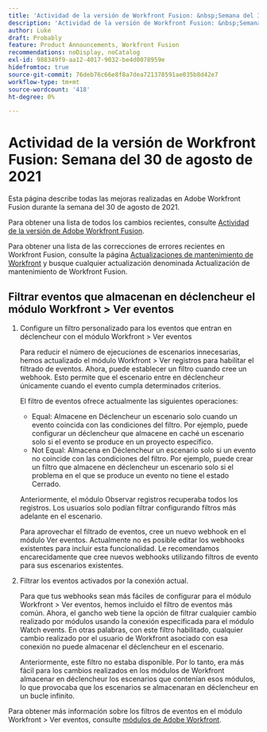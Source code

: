 ```yaml
---
title: 'Actividad de la versión de Workfront Fusion: &nbsp;Semana del 30 de agosto de 2021'
description: 'Actividad de la versión de Workfront Fusion: &nbsp;Semana del 30 de agosto de 2021'
author: Luke
draft: Probably
feature: Product Announcements, Workfront Fusion
recommendations: noDisplay, noCatalog
exl-id: 988349f9-aa12-4017-9032-be4d0078959e
hidefromtoc: true
source-git-commit: 76deb76c66e8f8a7dea721378591ae035b8d42e7
workflow-type: tm+mt
source-wordcount: '418'
ht-degree: 0%

---
```


# Actividad de la versión de Workfront Fusion: Semana del 30 de agosto de 2021

Esta página describe todas las mejoras realizadas en Adobe Workfront Fusion durante la semana del 30 de agosto de 2021.

Para obtener una lista de todos los cambios recientes, consulte [Actividad de la versión de Adobe Workfront Fusion](../../../product-announcements/product-releases/fusion-release-activity/fusion-release-activity.md).

Para obtener una lista de las correcciones de errores recientes en Workfront Fusion, consulte la página [Actualizaciones de mantenimiento de Workfront](https://experienceleague.adobe.com/docs/workfront-known-issues/releases/current-updates.html) y busque cualquier actualización denominada Actualización de mantenimiento de Workfront Fusion.

## Filtrar eventos que almacenan en déclencheur el módulo Workfront > Ver eventos

1. Configure un filtro personalizado para los eventos que entran en déclencheur con el módulo Workfront > Ver eventos

   Para reducir el número de ejecuciones de escenarios innecesarias, hemos actualizado el módulo Workfront > Ver registros para habilitar el filtrado de eventos. Ahora, puede establecer un filtro cuando cree un webhook. Esto permite que el escenario entre en déclencheur únicamente cuando el evento cumpla determinados criterios.

   El filtro de eventos ofrece actualmente las siguientes operaciones:

   * Equal: Almacene en Déclencheur un escenario solo cuando un evento coincida con las condiciones del filtro. Por ejemplo, puede configurar un déclencheur que almacene en caché un escenario solo si el evento se produce en un proyecto específico.
   * Not Equal: Almacena en Déclencheur un escenario solo si un evento no coincide con las condiciones del filtro. Por ejemplo, puede crear un filtro que almacene en déclencheur un escenario solo si el problema en el que se produce un evento no tiene el estado Cerrado.

   Anteriormente, el módulo Observar registros recuperaba todos los registros. Los usuarios solo podían filtrar configurando filtros más adelante en el escenario.

   Para aprovechar el filtrado de eventos, cree un nuevo webhook en el módulo Ver eventos. Actualmente no es posible editar los webhooks existentes para incluir esta funcionalidad. Le recomendamos encarecidamente que cree nuevos webhooks utilizando filtros de evento para sus escenarios existentes.

1. Filtrar los eventos activados por la conexión actual.

   Para que tus webhooks sean más fáciles de configurar para el módulo Workfront > Ver eventos, hemos incluido el filtro de eventos más común. Ahora, el gancho web tiene la opción de filtrar cualquier cambio realizado por módulos usando la conexión especificada para el módulo Watch events. En otras palabras, con este filtro habilitado, cualquier cambio realizado por el usuario de Workfront asociado con esa conexión no puede almacenar el déclencheur en el escenario.

   Anteriormente, este filtro no estaba disponible. Por lo tanto, era más fácil para los cambios realizados en los módulos de Workfront almacenar en déclencheur los escenarios que contenían esos módulos, lo que provocaba que los escenarios se almacenaran en déclencheur en un bucle infinito.

Para obtener más información sobre los filtros de eventos en el módulo Workfront > Ver eventos, consulte [módulos de Adobe Workfront](../../../workfront-fusion/apps-and-their-modules/workfront-modules.md).

